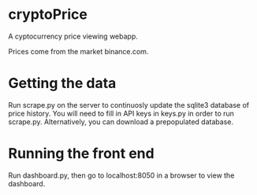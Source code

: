 # cryptoPrice
A cyptocurrency price viewing webapp.

Prices come from the market binance.com.

# Getting the data
Run scrape.py on the server to continuosly update the sqlite3 database of price history. 
You will need to fill in API keys in keys.py in order to run scrape.py.
Alternatively, you can download a prepopulated database.

# Running the front end
Run dashboard.py, then go to localhost:8050 in a browser to view the dashboard.
